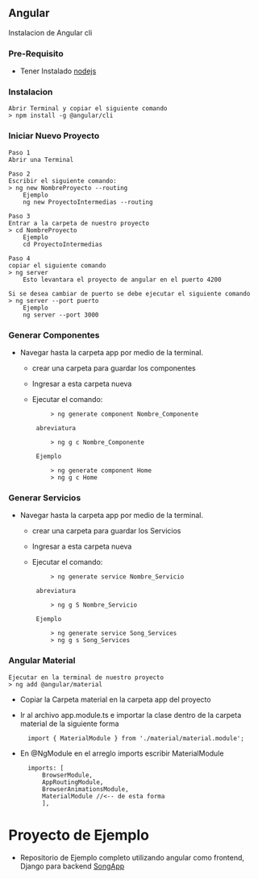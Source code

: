 ## Angular

Instalacion de Angular cli

### Pre-Requisito
- Tener Instalado [nodejs][key]

[key]: https://nodejs.org/es/

### Instalacion 

    Abrir Terminal y copiar el siguiente comando
    > npm install -g @angular/cli


### Iniciar Nuevo Proyecto

    Paso 1 
    Abrir una Terminal

    Paso 2
    Escribir el siguiente comando:
    > ng new NombreProyecto --routing
        Ejemplo
        ng new ProyectoIntermedias --routing
    
    Paso 3 
    Entrar a la carpeta de nuestro proyecto
    > cd NombreProyecto
        Ejemplo
        cd ProyectoIntermedias
    
    Paso 4
    copiar el siguiente comando
    > ng server
        Esto levantara el proyecto de angular en el puerto 4200

    Si se desea cambiar de puerto se debe ejecutar el siguiente comando
    > ng server --port puerto
        Ejemplo
        ng server --port 3000

### Generar Componentes
- Navegar hasta la carpeta app por medio de la terminal.

     * crear una carpeta para guardar los componentes
     * Ingresar a esta carpeta nueva
     * Ejecutar el comando:

                > ng generate component Nombre_Componente

            abreviatura

                > ng g c Nombre_Componente

            Ejemplo

                > ng generate component Home
                > ng g c Home

### Generar Servicios
- Navegar hasta la carpeta app por medio de la terminal.

     * crear una carpeta para guardar los Servicios
     * Ingresar a esta carpeta nueva
     * Ejecutar el comando:

                > ng generate service Nombre_Servicio

            abreviatura

                > ng g S Nombre_Servicio

            Ejemplo

                > ng generate service Song_Services
                > ng g s Song_Services

### Angular Material

    Ejecutar en la terminal de nuestro proyecto
    > ng add @angular/material

- Copiar la Carpeta material en la carpeta app del proyecto
- Ir al archivo app.module.ts e importar la clase dentro de la carpeta material de la siguiente forma

        import { MaterialModule } from './material/material.module';
- En @NgModule en el arreglo imports escribir MaterialModule

        imports: [
            BrowserModule,
            AppRoutingModule,
            BrowserAnimationsModule,
            MaterialModule //<-- de esta forma              
            ],


# Proyecto de Ejemplo

- Repositorio de Ejemplo completo utilizando angular como frontend, Django para backend [SongApp][key]

[key]: https://github.com/carlosngv/SongApp